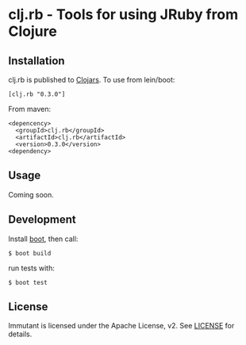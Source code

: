 # clj.rb - Tools for using JRuby from Clojure

## Installation

clj.rb is published to [Clojars](https://clojars.org/clj.rb). To use from lein/boot:

    [clj.rb "0.3.0"]

From maven:

    <depencency>
      <groupId>clj.rb</groupId>
      <artifactId>clj.rb</artifactId>
      <version>0.3.0</version>
    <dependency>

## Usage

Coming soon.

## Development

Install [boot](http://boot-clj.com), then call:

    $ boot build

run tests with:

    $ boot test

## License

Immutant is licensed under the Apache License, v2. See
[LICENSE](LICENSE) for details.
